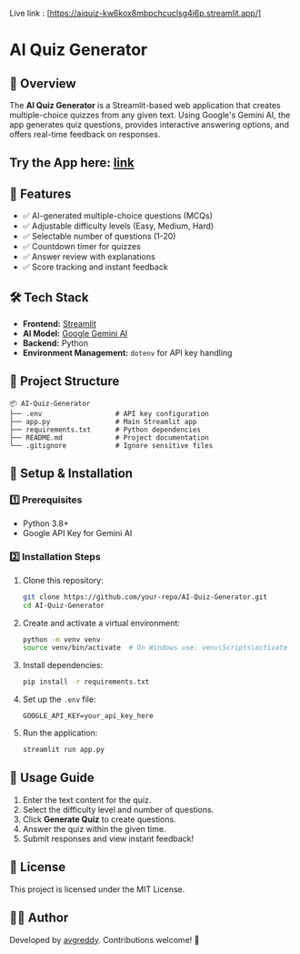 Live link : [https://aiquiz-kw6kox8mbpchcuclsg4i6p.streamlit.app/]


# AI Quiz Generator

## 📌 Overview
The **AI Quiz Generator** is a Streamlit-based web application that creates multiple-choice quizzes from any given text. Using Google's Gemini AI, the app generates quiz questions, provides interactive answering options, and offers real-time feedback on responses.
## Try the App here: [link](https://aiquizgenerator.streamlit.app)


## 🚀 Features
- ✅ AI-generated multiple-choice questions (MCQs)
- ✅ Adjustable difficulty levels (Easy, Medium, Hard)
- ✅ Selectable number of questions (1-20)
- ✅ Countdown timer for quizzes
- ✅ Answer review with explanations
- ✅ Score tracking and instant feedback

## 🛠 Tech Stack
- **Frontend:** [Streamlit](https://streamlit.io/)
- **AI Model:** [Google Gemini AI](https://ai.google.dev/)
- **Backend:** Python
- **Environment Management:** `dotenv` for API key handling

## 📂 Project Structure
```
📦 AI-Quiz-Generator
├── .env                  # API key configuration
├── app.py                # Main Streamlit app
├── requirements.txt      # Python dependencies
├── README.md             # Project documentation
└── .gitignore            # Ignore sensitive files
```

## 🔧 Setup & Installation
### 1️⃣ Prerequisites
- Python 3.8+
- Google API Key for Gemini AI

### 2️⃣ Installation Steps
1. Clone this repository:
   ```bash
   git clone https://github.com/your-repo/AI-Quiz-Generator.git
   cd AI-Quiz-Generator
   ```
2. Create and activate a virtual environment:
   ```bash
   python -m venv venv
   source venv/bin/activate  # On Windows use: venv\Scripts\activate
   ```
3. Install dependencies:
   ```bash
   pip install -r requirements.txt
   ```
4. Set up the `.env` file:
   ```env
   GOOGLE_API_KEY=your_api_key_here
   ```
5. Run the application:
   ```bash
   streamlit run app.py
   ```

## 🎯 Usage Guide
1. Enter the text content for the quiz.
2. Select the difficulty level and number of questions.
3. Click **Generate Quiz** to create questions.
4. Answer the quiz within the given time.
5. Submit responses and view instant feedback!

## 📜 License
This project is licensed under the MIT License.

## 👨‍💻 Author
Developed by [avgreddy](https://github.com/avgreddy). Contributions welcome! 🚀

